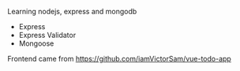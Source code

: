 Learning nodejs, express and mongodb

- Express
- Express Validator
- Mongoose

Frontend came from https://github.com/iamVictorSam/vue-todo-app